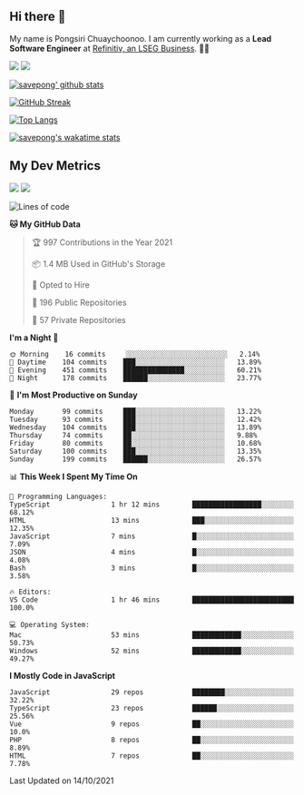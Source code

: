 ## Hi there 👋

My name is Pongsiri Chuaychoonoo. I am currently working as a **Lead Software Engineer** at [Refinitiv, an LSEG Business](https://www.refinitiv.com). 👨‍💻

[<img src="https://img.shields.io/badge/savepong.com-%230077B5.svg?&style=for-the-badge&color=81e6d9" />](https://savepong.com)
[<img src="https://img.shields.io/badge/linkedin-%230077B5.svg?&style=for-the-badge&logo=linkedin&logoColor=white" />](https://www.linkedin.com/in/savepong)

[![savepong' github stats](https://github-readme-stats.vercel.app/api?username=savepong&show_icons=true&count_private=true&theme=gotham&hide_border=true&bg_color=00000000&text_color=768390FF)](https://savepong.com/posts/stats)

[![GitHub Streak](https://github-readme-streak-stats.herokuapp.com?user=savepong&theme=gotham&hide_border=true&background=00000000&dates=768390FF)](https://savepong.com/posts/stats)

[![Top Langs](https://github-readme-stats.vercel.app/api/top-langs/?username=savepong&layout=compact&langs_count=10&theme=gotham&hide_border=true&bg_color=00000000&text_color=768390FF)](https://savepong.com/posts/stats)

[![savepong's wakatime stats](https://github-readme-stats.vercel.app/api/wakatime?username=@savepong&layout=default&theme=gotham&hide_border=true&bg_color=00000000&text_color=768390FF)](https://savepong.com/posts/stats)

## My Dev Metrics

[![](https://komarev.com/ghpvc/?username=savepong&color=blue&label=Profile%20Views)](https://github.com/savepong)
[![](https://img.shields.io/github/followers/savepong?label=GitHub%20Followers)](https://github.com/savepong)

<!--START_SECTION:waka-->
![Lines of code](https://img.shields.io/badge/From%20Hello%20World%20I%27ve%20Written-8.8%20million%20lines%20of%20code-blue)

**🐱 My GitHub Data** 

> 🏆 997 Contributions in the Year 2021
 > 
> 📦 1.4 MB Used in GitHub's Storage 
 > 
> 💼 Opted to Hire
 > 
> 📜 196 Public Repositories 
 > 
> 🔑 57 Private Repositories  
 > 
**I'm a Night 🦉** 

```text
🌞 Morning    16 commits     ░░░░░░░░░░░░░░░░░░░░░░░░░   2.14% 
🌆 Daytime    104 commits    ███░░░░░░░░░░░░░░░░░░░░░░   13.89% 
🌃 Evening    451 commits    ███████████████░░░░░░░░░░   60.21% 
🌙 Night      178 commits    ██████░░░░░░░░░░░░░░░░░░░   23.77%

```
📅 **I'm Most Productive on Sunday** 

```text
Monday       99 commits     ███░░░░░░░░░░░░░░░░░░░░░░   13.22% 
Tuesday      93 commits     ███░░░░░░░░░░░░░░░░░░░░░░   12.42% 
Wednesday    104 commits    ███░░░░░░░░░░░░░░░░░░░░░░   13.89% 
Thursday     74 commits     ██░░░░░░░░░░░░░░░░░░░░░░░   9.88% 
Friday       80 commits     ██░░░░░░░░░░░░░░░░░░░░░░░   10.68% 
Saturday     100 commits    ███░░░░░░░░░░░░░░░░░░░░░░   13.35% 
Sunday       199 commits    ██████░░░░░░░░░░░░░░░░░░░   26.57%

```


📊 **This Week I Spent My Time On** 

```text
💬 Programming Languages: 
TypeScript               1 hr 12 mins        █████████████████░░░░░░░░   68.12% 
HTML                     13 mins             ███░░░░░░░░░░░░░░░░░░░░░░   12.35% 
JavaScript               7 mins              █░░░░░░░░░░░░░░░░░░░░░░░░   7.09% 
JSON                     4 mins              █░░░░░░░░░░░░░░░░░░░░░░░░   4.08% 
Bash                     3 mins              █░░░░░░░░░░░░░░░░░░░░░░░░   3.58%

🔥 Editors: 
VS Code                  1 hr 46 mins        █████████████████████████   100.0%

💻 Operating System: 
Mac                      53 mins             ████████████░░░░░░░░░░░░░   50.73% 
Windows                  52 mins             ████████████░░░░░░░░░░░░░   49.27%

```

**I Mostly Code in JavaScript** 

```text
JavaScript               29 repos            ████████░░░░░░░░░░░░░░░░░   32.22% 
TypeScript               23 repos            ██████░░░░░░░░░░░░░░░░░░░   25.56% 
Vue                      9 repos             ██░░░░░░░░░░░░░░░░░░░░░░░   10.0% 
PHP                      8 repos             ██░░░░░░░░░░░░░░░░░░░░░░░   8.89% 
HTML                     7 repos             ██░░░░░░░░░░░░░░░░░░░░░░░   7.78%

```



 Last Updated on 14/10/2021
<!--END_SECTION:waka-->

<!--
**savepong/savepong** is a ✨ _special_ ✨ repository because its `README.md` (this file) appears on your GitHub profile.

Here are some ideas to get you started:

- 🔭 I’m currently working on WebComponents and TypeScript.
- 🌱 I’m currently learning ...
- 👯 I’m looking to collaborate on ...
- 🤔 I’m looking for help with ...
- 💬 Ask me about ...
- 📫 How to reach me: ...
- 😄 Pronouns: ...
- ⚡ Fun fact: ...
-->
